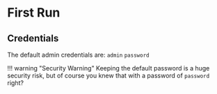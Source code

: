 # First Run
## Credentials
The default admin credentials are:
`admin`
`password`

!!! warning "Security Warning"
    Keeping the default password is a huge security risk, but of course you
    knew that with a password of `password` right?
